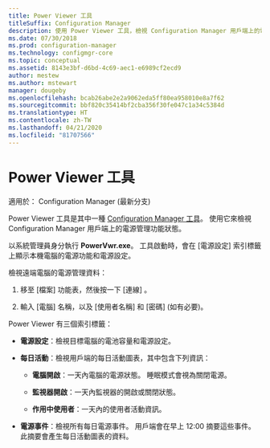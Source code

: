 ```yaml
---
title: Power Viewer 工具
titleSuffix: Configuration Manager
description: 使用 Power Viewer 工具，檢視 Configuration Manager 用戶端上的電源管理功能狀態。
ms.date: 07/30/2018
ms.prod: configuration-manager
ms.technology: configmgr-core
ms.topic: conceptual
ms.assetid: 8143e3bf-d6bd-4c69-aec1-e6989cf2ecd9
author: mestew
ms.author: mstewart
manager: dougeby
ms.openlocfilehash: bcab26abe2e2a9062eda5ff80ea958010e8a7f62
ms.sourcegitcommit: bbf820c35414bf2cba356f30fe047c1a34c5384d
ms.translationtype: HT
ms.contentlocale: zh-TW
ms.lasthandoff: 04/21/2020
ms.locfileid: "81707566"
---
```

# <a name="power-viewer-tool"></a>Power Viewer 工具

適用於：  Configuration Manager (最新分支)

Power Viewer 工具是其中一種 [Configuration Manager 工具](tools.md)。 使用它來檢視 Configuration Manager 用戶端上的電源管理功能狀態。

以系統管理員身分執行 **PowerVwr.exe**。 工具啟動時，會在 [電源設定]  索引標籤上顯示本機電腦的電源功能和電源設定。 

檢視遠端電腦的電源管理資料：  

1. 移至 [檔案]  功能表，然後按一下 [連線]  。 

2. 輸入 [電腦]  名稱，以及 [使用者名稱]  和 [密碼]  (如有必要)。 

Power Viewer 有三個索引標籤：  

- **電源設定**：檢視目標電腦的電池容量和電源設定。  

- **每日活動**：檢視用戶端的每日活動圖表，其中包含下列資訊：  

    - **電腦開啟**：一天內電腦的電源狀態。 睡眠模式會視為關閉電源。  

    - **監視器開啟**：一天內監視器的開啟或關閉狀態。  

    - **作用中使用者**：一天內的使用者活動資訊。  

- **電源事件**：檢視所有每日電源事件。 用戶端會在早上 12:00 摘要這些事件。 此摘要會產生每日活動圖表的資料。  
